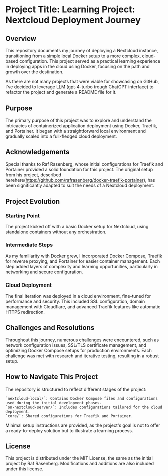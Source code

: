 # Project Title: Learning Project: Nextcloud Deployment Journey

## Overview

This repository documents my journey of deploying a Nextcloud instance, transitioning from a simple local Docker setup to a more complex, cloud-based configuration. This project served as a practical learning experience in deploying apps in the cloud using Docker, focusing on the path and growth over the destination.

As there are not many projects that were viable for showcasing on GitHub, I've decided to leverage LLM (gpt-4-turbo trough ChatGPT interface) to refactor the project and generate a README file for it.

## Purpose

The primary purpose of this project was to explore and understand the intricacies of containerized application deployment using Docker, Traefik, and Portainer. It began with a straightforward local environment and gradually scaled into a full-fledged cloud deployment.

## Acknowledgements

Special thanks to Raf Rasenberg, whose initial configurations for Traefik and Portainer provided a solid foundation for this project. The original setup from his project, described herehere(https://github.com/rafrasenberg/docker-traefik-portainer), has been significantly adapted to suit the needs of a Nextcloud deployment.

## Project Evolution

### Starting Point

The project kicked off with a basic Docker setup for Nextcloud, using standalone containers without any orchestration.

### Intermediate Steps

As my familiarity with Docker grew, I incorporated Docker Compose, Traefik for reverse proxying, and Portainer for easier container management. Each step added layers of complexity and learning opportunities, particularly in networking and secure configuration.

### Cloud Deployment

The final iteration was deployed in a cloud environment, fine-tuned for performance and security. This included SSL configuration, domain management with Cloudflare, and advanced Traefik features like automatic HTTPS redirection.

## Challenges and Resolutions

Throughout this journey, numerous challenges were encountered, such as network configuration issues, SSL/TLS certificate management, and optimizing Docker Compose setups for production environments. Each challenge was met with research and iterative testing, resulting in a robust setup.

## How to Navigate This Project

The repository is structured to reflect different stages of the project:

    `nextcloud-local/`: Contains Docker Compose files and configurations used during the initial development phases.
    `on-nextcloud-server/`: Includes configurations tailored for the cloud deployment.
    `core/`: Shared configurations for Traefik and Portainer.

Minimal setup instructions are provided, as the project's goal is not to offer a ready-to-deploy solution but to illustrate a learning process.

## License

This project is distributed under the MIT License, the same as the initial project by Raf Rasenberg. Modifications and additions are also included under this license.